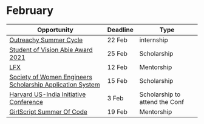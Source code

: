 # February
Opportunity|Deadline|Type
----|-----|-----
[Outreachy Summer Cycle](https://www.outreachy.org/) | 22 Feb | internship
[Student of Vision Abie Award 2021](https://anitab.org/awards-grants/abie-awards/student-of-vision/) | 25 Feb | Scholarship
[LFX](https://lfx.linuxfoundation.org/tools/mentorship/) | 12 Feb | Mentorship
[Society of Women Engineers Scholarship Application System](https://scholarships.swe.org/applications/login.asp) | 15 Feb | Scholarship
[Harvard US-India Initiative Conference](https://www.huii.in/apply-now) | 3 Feb | Scholarship to attend the Conf
[GirlScript Summer Of Code](https://gssoc.girlscript.tech/index.html) | 19 Feb | Mentorship
